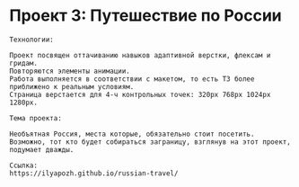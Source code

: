 # Проект 3: Путешествие по России

    Технологии:

    Проект посвящен оттачиванию навыков адаптивной верстки, флексам и гридам. 
    Повторяются элементы анимации. 
    Работа выполняется в соответствии с макетом, то есть ТЗ более приближено к реальным условиям.
    Страница верстается для 4-ч контрольных точек: 320px 768px 1024px 1280px.

    Тема проекта:

    Необъятная Россия, места которые, обязательно стоит посетить. 
    Возможно, тот кто будет собираться заграницу, взглянув на этот проект, подумает дважды.

    Ссылка:
    https://ilyapozh.github.io/russian-travel/

